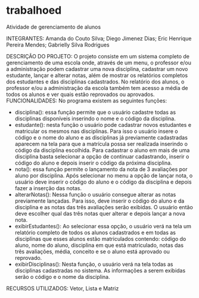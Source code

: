 # trabalhoed
Atividade de gerenciamento de alunos



INTEGRANTES: Amanda do Couto Silva; Diego Jimenez Dias; Eric Henrique Pereira Mendes; Gabrielly Silva Rodrigues

DESCRIÇÃO DO PROJETO: O projeto consiste em um sistema completo de gerenciamento de uma escola onde, através de um menu, o professor e/ou a administração podem cadastrar uma nova disciplina, cadastrar um novo estudante, lançar e alterar notas, além de mostrar os relatórios completos dos estudantes e das disciplinas cadastrados. No relatório dos alunos, o professor e/ou a administração da escola também tem acesso a média de todos os alunos e ver quais estão reprovados ou aprovados.
FUNCIONALIDADES: No programa existem as seguintes funções:
- disciplina(): essa função permite que o usuário cadastre todas as disciplinas disponíveis inserindo o nome e o código da disciplina.
- estudante(): nesta função o usuário pode cadastrar novos estudantes e matricular os mesmos nas disciplinas. Para isso o usuário insere o código e o nome do aluno e as disciplinas já previamente cadastradas aparecem na tela para que a matrícula possa ser realizada inserindo o código da disciplina escolhida. Para cadastrar o aluno em mais de uma disciplina basta selecionar a opção de continuar cadastrando, inserir o código do aluno e depois inserir o código da próxima disciplina.
- nota(): essa função permite o lançamento da nota de 3 avaliações por aluno por disciplina. Após selecionar no menu a opção de lançar nota, o usuário deve inserir o código do aluno e o código da disciplina e depois fazer a inserção das notas.
- alterarNotas(): Nessa função o usuário consegue alterar as notas previamente lançadas. Para isso, deve inserir o código do aluno e da disciplina e as notas das três avaliações serão exibidas. O usuário então deve escolher qual das três notas quer alterar e depois lançar a nova nota.
- exibirEstudantes(): Ao selecionar essa opção, o usuário verá na tela um relatório completo de todos os alunos cadastrados e em todas as disciplinas que esses alunos estão matriculados contendo: código do aluno, nome do aluno, disciplina em que está matriculado, notas das três avaliações, média, conceito e se o aluno está aprovado ou reprovado.
- exibirDisciplinas(): Nesta função, o usuário verá na tela todas as disciplinas cadastradas no sistema. As informações a serem exibidas serão o código e o nome da disciplina.

RECURSOS UTILIZADOS: Vetor, Lista e Matriz
